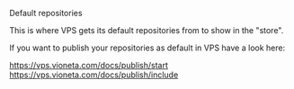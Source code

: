 Default repositories

This is where VPS gets its default repositories from to show in the "store".

If you want to publish your repositories as default in VPS have a look here:

https://vps.vioneta.com/docs/publish/start
https://vps.vioneta.com/docs/publish/include
